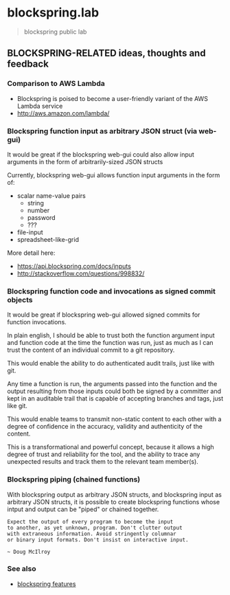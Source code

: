 # blockspring.lab

> blockspring public lab

## BLOCKSPRING-RELATED ideas, thoughts and feedback

### Comparison to AWS Lambda

 * Blockspring is poised to become a user-friendly variant of the AWS Lambda service
 * http://aws.amazon.com/lambda/

### Blockspring function input as arbitrary JSON struct (via web-gui)

It would be great if the blockspring web-gui could also allow input arguments in the form of arbitrarily-sized JSON structs

Currently, blockspring web-gui allows function input arguments in the form of:
   * scalar name-value pairs
      * string
      * number
      * password
      * ???
   * file-input
   * spreadsheet-like-grid

More detail here:
   * https://api.blockspring.com/docs/inputs
   * http://stackoverflow.com/questions/998832/

### Blockspring function code and invocations as signed commit objects

It would be great if blockspring web-gui allowed signed commits for function invocations.

In plain english, I should be able to trust both the function argument input and function code at the time the function was run, just as much as I can trust the content of an individual commit to a git repository.

This would enable the ability to do authenticated audit trails, just like with git.

Any time a function is run, the arguments passed into the function and the output resulting from those inputs could both be signed by a committer and kept in an auditable trail that is capable of accepting branches and tags, just like git.

This would enable teams to transmit non-static content to each other with a degree of confidence in the accuracy, validity and authenticity of the content.

This is a transformational and powerful concept, because it allows a high degree of trust and reliability for the tool, and the ability to trace any unexpected results and track them to the relevant team member(s).

### Blockspring piping (chained functions)

With blockspring output as arbitrary JSON structs, and blockspring input as arbitrary JSON structs, it is possible to create blockspring functions whose intput and output can be "piped" or chained together.

```
Expect the output of every program to become the input 
to another, as yet unknown, program. Don't clutter output 
with extraneous information. Avoid stringently columnar 
or binary input formats. Don't insist on interactive input.

~ Doug McIlroy
```

### See also

* [blockspring features](https://github.com/dreftymac/blockspring.lab/blob/master/features.md)
